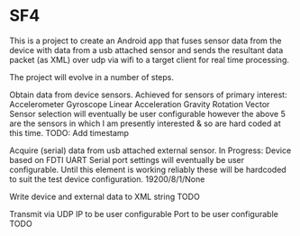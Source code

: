 # SF4
This is a project to create an Android app that fuses sensor data from the device with data from a usb attached sensor and sends the resultant data packet (as XML) over udp via wifi to a target client for real time processing.

The project will evolve in a number of steps.

Obtain data from device sensors. Achieved for sensors of primary interest: Accelerometer Gyroscope Linear Acceleration Gravity Rotation Vector Sensor selection will eventually be user configurable however the above 5 are the sensors in which I am presently interested & so are hard coded at this time. TODO: Add timestamp

Acquire (serial) data from usb attached external sensor. In Progress: Device based on FDTI UART Serial port settings will eventually be user configurable. Until this element is working reliably these will be hardcoded to suit the test device configuration. 19200/8/1/None

Write device and external data to XML string TODO

Transmit via UDP IP to be user configurable Port to be user configurable TODO
